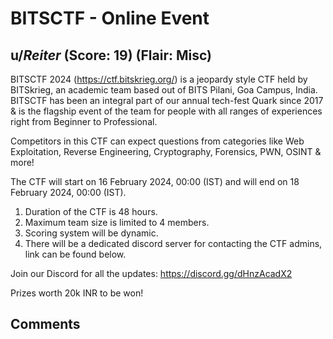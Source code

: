# BITSCTF - Online Event
## u/_Reiter_ (Score: 19) (Flair: Misc)
BITSCTF 2024 (https://ctf.bitskrieg.org/) is a jeopardy style CTF held by BITSkrieg, an academic team based out of BITS Pilani, Goa Campus, India. BITSCTF has been an integral part of our annual tech-fest Quark since 2017 &amp; is the flagship event of the team for people with all ranges of experiences right from Beginner to Professional.

Competitors in this CTF can expect questions from categories like Web Exploitation, Reverse Engineering, Cryptography, Forensics, PWN, OSINT &amp; more!

The CTF will start on 16 February 2024, 00:00 (IST) and will end on 18 February 2024, 00:00 (IST).

1. Duration of the CTF is 48 hours.
2. Maximum team size is limited to 4 members.
3. Scoring system will be dynamic.
4. There will be a dedicated discord server for contacting the CTF admins, link can be found below.

Join our Discord for all the updates: https://discord.gg/dHnzAcadX2

Prizes worth 20k INR to be won!


## Comments



